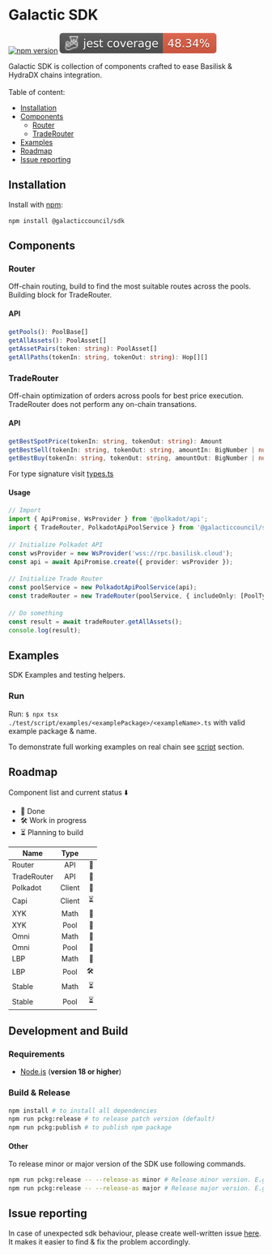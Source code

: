 # Galactic SDK

[![npm version](https://img.shields.io/npm/v/@galacticcouncil/sdk.svg)](https://www.npmjs.com/package/@galacticcouncil/sdk)
![Coverage](./badges/coverage-jest%20coverage.svg)

</p>
Galactic SDK is collection of components crafted to ease Basilisk & HydraDX chains integration.
<br />
<br />
Table of content:

- [Installation](#installation)
- [Components](#components)
  - [Router](#router)
  - [TradeRouter](#traderouter)
- [Examples](#examples)
- [Roadmap](#roadmap)
- [Issue reporting](#issue-reporting)

## Installation

Install with [npm](https://www.npmjs.com/):

`npm install @galacticcouncil/sdk`

## Components

### Router

Off-chain routing, build to find the most suitable routes across the pools. Building block for TradeRouter.

#### API

```typescript
getPools(): PoolBase[]
getAllAssets(): PoolAsset[]
getAssetPairs(token: string): PoolAsset[]
getAllPaths(tokenIn: string, tokenOut: string): Hop[][]
```

### TradeRouter

Off-chain optimization of orders across pools for best price execution. TradeRouter does not perform any on-chain transations.

#### API

```typescript
getBestSpotPrice(tokenIn: string, tokenOut: string): Amount
getBestSell(tokenIn: string, tokenOut: string, amountIn: BigNumber | number | string): Trade
getBestBuy(tokenIn: string, tokenOut: string, amountOut: BigNumber | number | string): Trade
```

For type signature visit [types.ts](src/types.ts)<br />

#### Usage

```typescript
// Import
import { ApiPromise, WsProvider } from '@polkadot/api';
import { TradeRouter, PolkadotApiPoolService } from '@galacticcouncil/sdk';

// Initialize Polkadot API
const wsProvider = new WsProvider('wss://rpc.basilisk.cloud');
const api = await ApiPromise.create({ provider: wsProvider });

// Initialize Trade Router
const poolService = new PolkadotApiPoolService(api);
const tradeRouter = new TradeRouter(poolService, { includeOnly: [PoolType.XYK] });

// Do something
const result = await tradeRouter.getAllAssets();
console.log(result);
```

## Examples

SDK Examples and testing helpers.

### Run

Run: `$ npx tsx ./test/script/examples/<examplePackage>/<exampleName>.ts` with valid example package & name.

To demonstrate full working examples on real chain see [script](test/script/examples) section.

## Roadmap

Component list and current status ⬇️

- 🧪 Done
- 🛠 Work in progress
- ⏳ Planning to build

| Name        |  Type  |     |
| ----------- | :----: | --: |
| Router      |  API   |  🧪 |
| TradeRouter |  API   |  🧪 |
| Polkadot    | Client |  🧪 |
| Capi        | Client |  ⏳ |
| XYK         |  Math  |  🧪 |
| XYK         |  Pool  |  🧪 |
| Omni        |  Math  |  🧪 |
| Omni        |  Pool  |  🧪 |
| LBP         |  Math  |  🧪 |
| LBP         |  Pool  |   🛠 |
| Stable      |  Math  |  ⏳ |
| Stable      |  Pool  |  ⏳ |

## Development and Build

### Requirements

- [Node.js](https://nodejs.org/) (**version 18 or higher**)

### Build & Release

```sh
npm install # to install all dependencies
npm run pckg:release # to release patch version (default)
npm run pckg:publish # to publish npm package
```

#### Other

To release minor or major version of the SDK use following commands.

```sh
npm run pckg:release -- --release-as minor # Release minor version. E.g. 1.0.23 -> 1.1.0
npm run pckg:release -- --release-as major # Release major version. E.g. 1.0.23 -> 2.0.0
```

## Issue reporting

In case of unexpected sdk behaviour, please create well-written issue [here](https://https://github.com/galacticcouncil/sdk/issues/new). It makes it easier to find & fix the problem accordingly.
